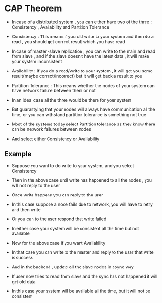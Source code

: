 # CAP Theorem

* In case of a distributed system , you can either have two of the three : Consistency , Availability and Partition Tolerance
* Consistency : This means if you did  write to your system and then do a read , you should get correct result which you have read
* In case of master -slave replication , you can write to the main and read from slave , and if the slave doesn't have the latest data , it will make your system inconsistent
* Availability : If you do a read/write to your system , it will get you some result(maybe correct/incorrect) but it will get back a result to you
* Partition Tolerance : This means whether the nodes of your system can have network failure between them or not


* In an ideal case all the three would be there for your system
* But guarantying that your nodes will always have communication all the time, or you can withstand partition tolerance is something not true
* Most of the systems today select Partition tolerance as they know there can be network failures between nodes
* And select either Consistency or Availability

## Example 

* Suppose you want to do  write to your system, and you select Consistency
* Then in the above case until write has happened to all the nodes , you will not reply to the user
* Once  write happens you can reply to the user 
* In this case suppose a node fails due to network, you will have to retry and then write 
* Or you can to the user respond that write failed
* In either case your system will be consistent all the time but not available

* Now for the above case if you want Availability
* In that case you can write to the master and reply to the user that write is success
* And in the backend , update all the slave nodes in async way
* If user now tries to read from slave and the sync has not happened it will get old data
* In this case your system will be available all the time, but it will not be consistent
